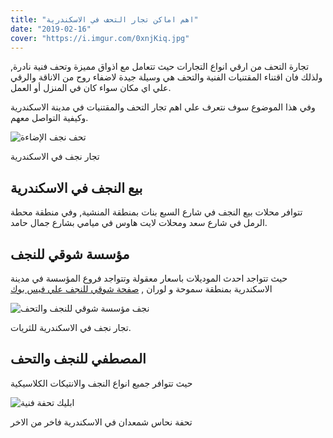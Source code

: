 ```yaml
---
title: "اهم اماكن تجار التحف في الاسكندرية"
date: "2019-02-16"
cover: "https://i.imgur.com/0xnjKiq.jpg"
---
```


تجارة التحف من ارقي انواع التجارات حيث تتعامل مع اذواق مميزة وتحف فنية نادرة, ولذلك فان اقتناء المقتنيات الفنية والتحف هي وسيلة جيدة لاضفاء روح من الاناقة والرقي علي اي مكان سواء كان في المنزل أو العمل.

وفي هذا الموضوع سوف نتعرف علي اهم تجار التحف والمقتنيات في مدينة الاسكندرية وكيفية التواصل معهم.

![تحف نجف الإضاءة](https://i.imgur.com/IHe3mXh.jpg)

تجار نجف في الاسكندرية

## بيع النجف في الاسكندرية

تتوافر محلات بيع النجف في شارع السبع بنات بمنطقة المنشية, وفي منطقة محطة الرمل في شارع سعد ومحلات لايت هاوس في ميامي بشارع جمال حامد.

## مؤسسة شوقي للنجف

حيث تتواجد احدث الموديلات باسعار معقولة وتتواجد فروع المؤسسة في مدينة الاسكندرية بمنطقة سموحة و لوران ,  [صفحة شوقي للنجف علي فيس بوك](https://www.facebook.com/lightingshawkygroup/)

![نجف مؤسسة شوقي للنجف والتحف](https://i.imgur.com/InzSawN.jpg)

تجار نجف في الاسكندرية للثريات.

## المصطفي للنجف والتحف

حيث تتوافر جميع انواع النجف والانتيكات الكلاسيكية

![ابليك تحفة فنية](https://i.imgur.com/LusqNeG.jpg)

تحفة نحاس شمعدان في الاسكندرية فاخر من الاخر
